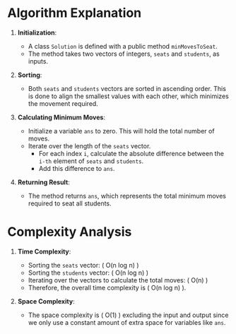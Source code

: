 # Algorithm Explanation

1. **Initialization**: 
   - A class `Solution` is defined with a public method `minMovesToSeat`.
   - The method takes two vectors of integers, `seats` and `students`, as inputs.

2. **Sorting**:
   - Both `seats` and `students` vectors are sorted in ascending order. This is done to align the smallest values with each other, which minimizes the movement required.

3. **Calculating Minimum Moves**:
   - Initialize a variable `ans` to zero. This will hold the total number of moves.
   - Iterate over the length of the `seats` vector.
     - For each index `i`, calculate the absolute difference between the `i-th` element of `seats` and `students`.
     - Add this difference to `ans`.

4. **Returning Result**:
   - The method returns `ans`, which represents the total minimum moves required to seat all students.

# Complexity Analysis

1. **Time Complexity**:
   - Sorting the `seats` vector: \( O(n log n) \)
   - Sorting the `students` vector: \( O(n log n) \)
   - Iterating over the vectors to calculate the total moves: \( O(n) \)
   - Therefore, the overall time complexity is \( O(n log n) \).

2. **Space Complexity**:
   - The space complexity is \( O(1) \) excluding the input and output since we only use a constant amount of extra space for variables like `ans`.

